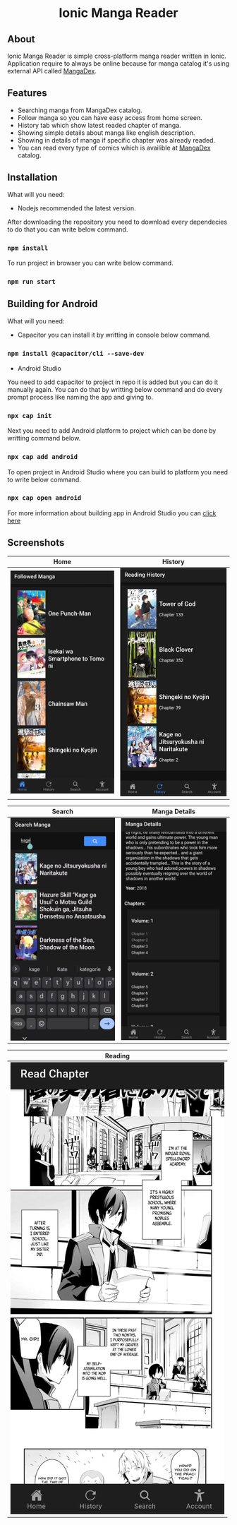 <h1 align="center">Ionic Manga Reader</h1>

## About
Ionic Manga Reader is simple cross-platform manga reader written in Ionic. Application require to always be online because for manga catalog it's using external API called <a href="https://mangadex.org/">MangaDex</a>.

## Features
- Searching manga from MangaDex catalog.
- Follow manga so you can have easy access from home screen.
- History tab which show latest readed chapter of manga.
- Showing simple details about manga like english description.
- Showing in details of manga if specific chapter was already readed.
- You can read every type of comics which is availible at <a href="https://mangadex.org/">MangaDex</a> catalog.

## Installation

What will you need:
- Nodejs recommended the latest version.

After downloading the repository you need to download every dependecies to do that you can write below command.

### `npm install` 

To run project in browser you can write below command.

### `npm run start`


## Building for Android

What will you need:
- Capacitor you can install it by writting in console below command.
### `npm install @capacitor/cli --save-dev`
- Android Studio

You need to add capacitor to project in repo it is added but you can do it manually again. You can do that by writting below command and do every prompt process like naming the app and giving to.
### `npx cap init`

Next you need to add Android platform to project which can be done by writting command below.
### `npx cap add android`

To open project in Android Studio where you can build to platform you need to write below command.
### `npx cap open android`

For more information about building app in Android Studio you can <a href="https://developer.android.com/studio/run">click here</a>

## Screenshots

| Home | History |
|:-:|:-:|
| ![Home](./screenshots/home.png?raw=true) | ![History](./screenshots/history.png?raw=true) |

| Search | Manga Details |
|:-:|:-:|
| ![Search](./screenshots/search.png?raw=true) | ![Manga Details](./screenshots/details.png?raw=true) |

| Reading |
|:-:|
| ![Reading](./screenshots/reading.png?raw=true) |